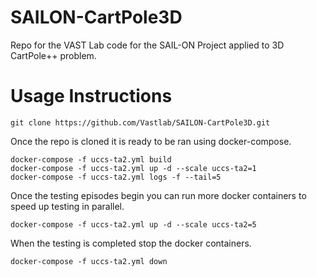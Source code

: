 # SAILON-CartPole3D
Repo for the VAST Lab code for the SAIL-ON Project applied to 3D CartPole++ problem. 

# Usage Instructions

```git clone https://github.com/Vastlab/SAILON-CartPole3D.git```

Once the repo is cloned it is ready to be ran using docker-compose.

```
docker-compose -f uccs-ta2.yml build
docker-compose -f uccs-ta2.yml up -d --scale uccs-ta2=1
docker-compose -f uccs-ta2.yml logs -f --tail=5
```

Once the testing episodes begin you can run more docker containers to speed up testing in parallel.

```
docker-compose -f uccs-ta2.yml up -d --scale uccs-ta2=5
```

When the testing is completed stop the docker containers.

```
docker-compose -f uccs-ta2.yml down
```
